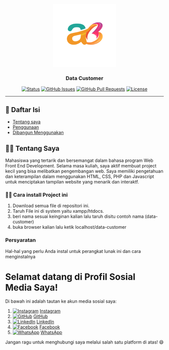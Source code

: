 <p align="center">
  <a href="" rel="noopener">
    <img width=200px height=200px src="https://github.com/ahmadbadri25/dokumentasi/blob/77c4718dc7e7d246cb3234d9e456b2c3ea93bb3d/%23.png" alt="Logo Proyek">
  </a>
</p>

<h3 align="center">Data Customer</h3>

<div align="center">

[![Status](https://img.shields.io/badge/status-aktif-success.svg)]()
[![GitHub Issues](https://img.shields.io/badge/Issues-0_-salmon)](https://github.com/ahmadbadri25/PHP-data-customer/issues)
[![GitHub Pull Requests](https://img.shields.io/github/issues-pr/kylelobo/The-Documentation-Compendium.svg)](https://github.com/ahmadbadri25/PHP-data-customer/pulls)
[![License](https://img.shields.io/badge/Language-PHP-salmon.svg)](/LICENSE)

</div>

---

## 📝 Daftar Isi

- [Tentang saya](#tentang)
- [Penggunaan](#penggunaan)
- [Dibangun Menggunakan](#dibangun_menggunakan)

## 🐱‍👓 Tentang Saya <a href="#tentang" name = "tentang"></a>

Mahasiswa yang tertarik dan bersemangat dalam bahasa program Web Front End Development. Selama masa kuliah, saya aktif membuat project kecil yang bisa melibatkan pengembangan web. Saya memiliki pengetahuan dan keterampilan dalam menggunakan HTML, CSS, PHP dan Javascript untuk menciptakan tampilan website yang menarik dan interaktf.

### 🐱‍🏍 Cara install Project ini <a href="#penggunaan" name="penggunaan"></a>

1. Download semua file di repositori ini.
2. Taruh File ini di system yaitu xampp/htdocs.
3. beri nama sesuai keinginan kalian lalu taruh disitu contoh nama (data-customer)
4. buka browser kalian lalu ketik localhost/data-customer

### Persyaratan

Hal-hal yang perlu Anda instal untuk perangkat lunak ini dan cara menginstalnya

# Selamat datang di Profil Sosial Media Saya!

Di bawah ini adalah tautan ke akun media sosial saya:

1. <a href="https://www.instagram.com/namaprofilsaya"><img src="https://url.icon.com/instagram-icon.png" alt="Instagram" width="25"></a> [Instagram](https://www.instagram.com/namaprofilsaya)
2. <a href="https://github.com/namaprofilsaya"><img src="https://url.icon.com/github-icon.png" alt="GitHub" width="25"></a> [GitHub](https://github.com/namaprofilsaya)
3. <a href="https://www.linkedin.com/in/namaprofilsaya"><img src="https://url.icon.com/linkedin-icon.png" alt="LinkedIn" width="25"></a> [LinkedIn](https://www.linkedin.com/in/namaprofilsaya)
4. <a href="https://www.facebook.com/namaprofilsaya"><img src="https://url.icon.com/facebook-icon.png" alt="Facebook" width="25"></a> [Facebook](https://www.facebook.com/namaprofilsaya)
5. <a href="https://api.whatsapp.com/send?phone=nomornamaprofilsaya"><img src="https://url.icon.com/whatsapp-icon.png" alt="WhatsApp" width="25"></a> [WhatsApp](https://api.whatsapp.com/send?phone=nomornamaprofilsaya)

Jangan ragu untuk menghubungi saya melalui salah satu platform di atas! 😄

